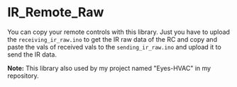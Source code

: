# IR_Remote_Raw

You can copy your remote controls with this library. Just you have to upload the `receiving_ir_raw.ino` to get the IR raw data of the RC and copy and paste the vals of received vals to the `sending_ir_raw.ino` and upload it to send the IR data.

**Note:** This library also used by my project named "Eyes-HVAC" in my repository.
